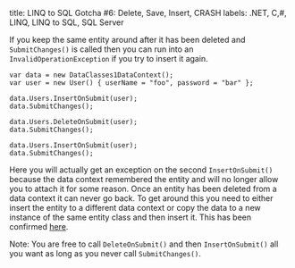 title: LINQ to SQL Gotcha #6: Delete, Save, Insert, CRASH
labels: .NET, C,#, LINQ, LINQ to SQL, SQL Server

If you keep the same entity around after it has been deleted and <code>SubmitChanges()</code> is called then you can run into an <code>InvalidOperationException</code> if you try to insert it again<!--break-->.

	var data = new DataClasses1DataContext();
	var user = new User() { userName = "foo", password = "bar" };

	data.Users.InsertOnSubmit(user);
	data.SubmitChanges();

	data.Users.DeleteOnSubmit(user);
	data.SubmitChanges();

	data.Users.InsertOnSubmit(user);
	data.SubmitChanges();

Here you will actually get an exception on the second <code>InsertOnSubmit()</code> because the data context remembered the entity and will no longer allow you to attach it for some reason.  Once an entity has been deleted from a data context it can never go back.  To get around this you need to either insert the entity to a different data context or copy the data to a new instance of the same entity class and then insert it.  This has been confirmed <a href="http://social.msdn.microsoft.com/Forums/en-US/linqprojectgeneral/thread/6602af13-1d27-4f9a-b7e0-9c58238f6c55">here</a>.

Note: You are free to call <code>DeleteOnSubmit()</code> and then <code>InsertOnSubmit()</code> all you want as long as you never call <code>SubmitChanges()</code>.